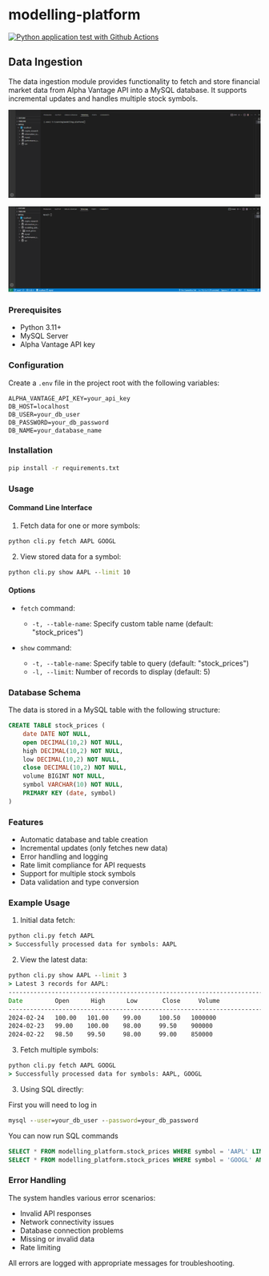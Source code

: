 # modelling-platform

[![Python application test with Github Actions](https://github.com/blueskycircle/modelling-platform/actions/workflows/main.yml/badge.svg)](https://github.com/blueskycircle/modelling-platform/actions/workflows/main.yml)

## Data Ingestion

The data ingestion module provides functionality to fetch and store financial market data from Alpha Vantage API into a MySQL database. It supports incremental updates and handles multiple stock symbols.

![Data Ingestion Demo a](assets/data-ingestion-demo-a.gif)

![Data Ingestion Demo b](assets/data-ingestion-demo-b.gif)

### Prerequisites

- Python 3.11+
- MySQL Server
- Alpha Vantage API key

### Configuration

Create a `.env` file in the project root with the following variables:

```plaintext
ALPHA_VANTAGE_API_KEY=your_api_key
DB_HOST=localhost
DB_USER=your_db_user
DB_PASSWORD=your_db_password
DB_NAME=your_database_name
```

### Installation

```cmd
pip install -r requirements.txt
```

### Usage

#### Command Line Interface

1. Fetch data for one or more symbols:
```cmd
python cli.py fetch AAPL GOOGL
```

2. View stored data for a symbol:
```cmd
python cli.py show AAPL --limit 10
```

#### Options

- `fetch` command:
  - `-t, --table-name`: Specify custom table name (default: "stock_prices")

- `show` command:
  - `-t, --table-name`: Specify table to query (default: "stock_prices")
  - `-l, --limit`: Number of records to display (default: 5)

### Database Schema

The data is stored in a MySQL table with the following structure:

```sql
CREATE TABLE stock_prices (
    date DATE NOT NULL,
    open DECIMAL(10,2) NOT NULL,
    high DECIMAL(10,2) NOT NULL,
    low DECIMAL(10,2) NOT NULL,
    close DECIMAL(10,2) NOT NULL,
    volume BIGINT NOT NULL,
    symbol VARCHAR(10) NOT NULL,
    PRIMARY KEY (date, symbol)
)
```

### Features

- Automatic database and table creation
- Incremental updates (only fetches new data)
- Error handling and logging
- Rate limit compliance for API requests
- Support for multiple stock symbols
- Data validation and type conversion

### Example Usage

1. Initial data fetch:
```cmd
python cli.py fetch AAPL
> Successfully processed data for symbols: AAPL
```

2. View the latest data:
```cmd
python cli.py show AAPL --limit 3
> Latest 3 records for AAPL:
--------------------------------------------------------------------------------
Date         Open      High      Low       Close     Volume      
--------------------------------------------------------------------------------
2024-02-24   100.00   101.00    99.00     100.50   1000000     
2024-02-23   99.00    100.00    98.00     99.50    900000      
2024-02-22   98.50    99.50     98.00     99.00    850000      
```

3. Fetch multiple symbols:
```cmd
python cli.py fetch AAPL GOOGL
> Successfully processed data for symbols: AAPL, GOOGL
```

3. Using SQL directly:

First you will need to log in

```cmd
mysql --user=your_db_user --password=your_db_password
```

You can now run SQL commands

```sql
SELECT * FROM modelling_platform.stock_prices WHERE symbol = 'AAPL' LIMIT 10;
SELECT * FROM modelling_platform.stock_prices WHERE symbol = 'GOOGL' AND volume > 75000000;
```

### Error Handling

The system handles various error scenarios:
- Invalid API responses
- Network connectivity issues
- Database connection problems
- Missing or invalid data
- Rate limiting

All errors are logged with appropriate messages for troubleshooting.
